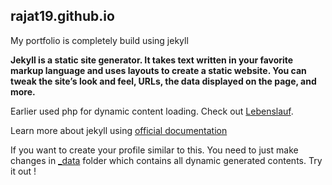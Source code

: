 ## rajat19.github.io

My portfolio is completely build using jekyll

**Jekyll is a static site generator. It takes text written in your favorite markup language and uses layouts to create a static website. You can tweak the site’s look and feel, URLs, the data displayed on the page, and more.**

Earlier used php for dynamic content loading. Check out [Lebenslauf](https//github.com/rajat19/Lebenslauf).

Learn more about jekyll using [official documentation](https://jekyllrb.com/docs/)

If you want to create your profile similar to this. You need to just make changes in [_data](_data/) folder which contains all dynamic generated contents. Try it out !
